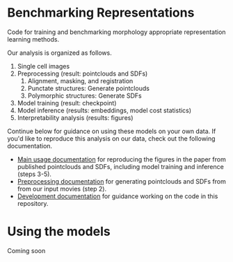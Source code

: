 # Benchmarking Representations

Code for training and benchmarking morphology appropriate representation learning methods.

Our analysis is organized as follows.

1. Single cell images
2. Preprocessing (result: pointclouds and SDFs)
    1. Alignment, masking, and registration
    2. Punctate structures: Generate pointclouds
    3. Polymorphic structures: Generate SDFs
3. Model training (result: checkpoint)
4. Model inference (results: embeddings, model cost statistics)
5. Interpretability analysis (results: figures)

Continue below for guidance on using these models on your own data.
If you'd like to reproduce this analysis on our data, check out the following documentation.

* [Main usage documentation](./docs/USAGE.md) for reproducing the figures in the paper from published pointclouds and SDFs, including model training and inference (steps 3-5).
* [Preprocessing documentation](./subpackages/image_preprocessing/README.md) for generating pointclouds and SDFs from from our input movies (step 2).
* [Development documentation](./docs/DEVELOPMENT.md) for guidance working on the code in this repository.

# Using the models
Coming soon